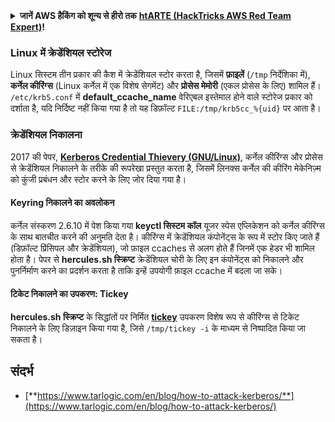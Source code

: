 <details>

<summary><strong>जानें AWS हैकिंग को शून्य से हीरो तक</strong> <a href="https://training.hacktricks.xyz/courses/arte"><strong>htARTE (HackTricks AWS Red Team Expert)</strong></a><strong>!</strong></summary>

HackTricks का समर्थन करने के अन्य तरीके:

* अगर आप चाहते हैं कि आपकी **कंपनी HackTricks में विज्ञापित हो** या **HackTricks को PDF में डाउनलोड करें** तो [**सब्सक्रिप्शन प्लान्स देखें**](https://github.com/sponsors/carlospolop)!
* [**आधिकारिक PEASS और HackTricks स्वैग**](https://peass.creator-spring.com) प्राप्त करें
* [**The PEASS Family**](https://opensea.io/collection/the-peass-family) की खोज करें, हमारा विशेष [**NFTs**](https://opensea.io/collection/the-peass-family) संग्रह
* **शामिल हों** 💬 [**डिस्कॉर्ड समूह**](https://discord.gg/hRep4RUj7f) या [**टेलीग्राम समूह**](https://t.me/peass) या हमें **ट्विटर** 🐦 [**@carlospolopm**](https://twitter.com/hacktricks_live)** पर फॉलो** करें।
* **अपने हैकिंग ट्रिक्स साझा करें द्वारा PRs सबमिट करके** [**HackTricks**](https://github.com/carlospolop/hacktricks) और [**HackTricks Cloud**](https://github.com/carlospolop/hacktricks-cloud) github repos.

</details>


### Linux में क्रेडेंशियल स्टोरेज
Linux सिस्टम तीन प्रकार की कैश में क्रेडेंशियल स्टोर करता है, जिसमें **फ़ाइलें** (`/tmp` निर्देशिका में), **कर्नेल कीरिंग्स** (Linux कर्नेल में एक विशेष सेगमेंट) और **प्रोसेस मेमोरी** (एकल प्रोसेस के लिए) शामिल हैं। `/etc/krb5.conf` में **default\_ccache\_name** वेरिएबल इस्तेमाल होने वाले स्टोरेज प्रकार को दर्शाता है, यदि निर्दिष्ट नहीं किया गया है तो यह डिफ़ॉल्ट `FILE:/tmp/krb5cc_%{uid}` पर आता है।

### क्रेडेंशियल निकालना
2017 की पेपर, [**Kerberos Credential Thievery (GNU/Linux)**](https://www.delaat.net/rp/2016-2017/p97/report.pdf), कर्नेल कीरिंग्स और प्रोसेस से क्रेडेंशियल निकालने के तरीके की रूपरेखा प्रस्तुत करता है, जिसमें लिनक्स कर्नेल की कीरिंग मेकेनिज़्म को कुंजी प्रबंधन और स्टोर करने के लिए जोर दिया गया है।

#### Keyring निकालने का अवलोकन
कर्नेल संस्करण 2.6.10 में पेश किया गया **keyctl सिस्टम कॉल** यूजर स्पेस एप्लिकेशन को कर्नेल कीरिंग्स के साथ बातचीत करने की अनुमति देता है। कीरिंग्स में क्रेडेंशियल कंपोनेंट्स के रूप में स्टोर किए जाते हैं (डिफ़ॉल्ट प्रिंसिपल और क्रेडेंशियल), जो फ़ाइल ccaches से अलग होते हैं जिनमें एक हेडर भी शामिल होता है। पेपर से **hercules.sh स्क्रिप्ट** क्रेडेंशियल चोरी के लिए इन कंपोनेंट्स को निकालने और पुनर्निर्माण करने का प्रदर्शन करता है ताकि इन्हें उपयोगी फ़ाइल ccache में बदला जा सके।

#### टिकेट निकालने का उपकरण: Tickey
**hercules.sh स्क्रिप्ट** के सिद्धांतों पर निर्मित [**tickey**](https://github.com/TarlogicSecurity/tickey) उपकरण विशेष रूप से कीरिंग्स से टिकेट निकालने के लिए डिज़ाइन किया गया है, जिसे `/tmp/tickey -i` के माध्यम से निष्पादित किया जा सकता है।

## संदर्भ
* [**https://www.tarlogic.com/en/blog/how-to-attack-kerberos/**](https://www.tarlogic.com/en/blog/how-to-attack-kerberos/)

</details>
